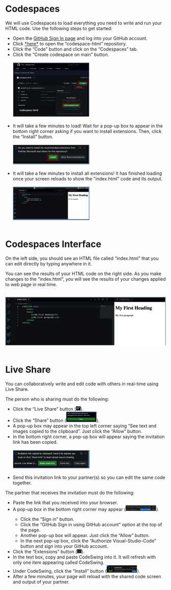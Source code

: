 # Codespaces
We will use Codespaces to load everything you need to write and run your HTML code. Use the following steps to get started:
<ul>
  <li>Open the <a href="https://github.com/join">GitHub Sign In page</a> and log into your GitHub account. </li>
  <li>Click <a href="https://github.com/csctd/codespace-html">*here*</a> to open the “codespace-html” repository. </li>
  <li>Click the “Code” button and click on the “Codespaces” tab. </li>
  <li>Click the “Create codespace on main” button.</li>
  <br>
  <img src="/img/codespace-btn.png" width="50%">
  <br><br>
  <li>It will take a few minutes to load! Wait for a pop-up box to appear in the bottom right corner asking if you want to install extensions. Then, click the “Install” button.</li>
  <br>
  <img src="/img/install-btn.png" width="50%">
  <br><br>
  <li>It will take a few minutes to install all extensions! It has finished loading once your screen reloads to show the "index.html" code and its output. 
</li>
  <br>
  <img src="/img/codespace-loaded.png" width="50%">
  <br><br>
</ul>

# Codespaces Interface
On the left side, you should see an HTML file called “index.html” that you can edit directly by typing anywhere in it.

You can see the results of your HTML code on the right side. As you make changes to the “index.html”, you will see the results of your changes applied to web page in real time.

<br>
  <img src="/img/codespace-interface.png">
<br><br>

# Live Share
You can collaboratively write and edit code with others in real-time using Live Share. 

The person who is sharing must do the following:
<ul>
  <li>Click the “Live Share” button (<img src="/img/live-share-btn.png" width="3%">).</li>
  <li>Click the “Share” button (<img src="/img/live-share-share-btn.png" width="20%">).</li>
  <li>A pop-up box may appear in the top left corner saying “See text and images copied to the clipboard”. Just click the “Allow” button.</li>
  <li>In the bottom right corner, a pop-up box will appear saying the invitation link has been copied. </li>
  <br>
    <img src="/img/live-share-invitation-link.png" width="50%">
  <br><br>
  <li>Send this invitation link to your partner(s) so you can  edit the same code together. </li>
</ul>

The partner that receives the invitation must do the following:
<ul>
  <li>Paste the link that you received into your browser. </li>
  <li>A pop-up box in the bottom right corner may appear (<img src="/img/live-share-sign-in.png" width="20%">).</li>
  <ul>
    <li>Click the “Sign in” button.</li>
    <li>Click the “GitHub Sign in using GitHub account” option at the top of the page.</li>
    <li>Another pop-up box will appear. Just click the “Allow” button. </li>
    <li>In the next pop-up box, click the “Authorize Visual-Studio-Code” button and sign into your GitHub account. </li>
  </ul>
  <li>Click the “Extensions” button (<img src="/img/extensions-btn.png" width="3%">).</li>
  <li>In the text box, copy and paste CodeSwing into it. It will refresh with only one item appearing called CodeSwing. </li>
  <li>Under CodeSwing, click the “Install” button (<img src="/img/codeswing-install-btn.png" width="20%">).</li>
  <li>After a few minutes, your page will reload with the shared code screen and output of your partner. </li>
</ul>
